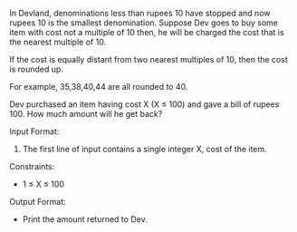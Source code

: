 In Devland, denominations less than rupees 10 have stopped and now rupees 10 is the smallest denomination.
Suppose Dev goes to buy some item with cost not a multiple of 10 then, he will be charged the cost that is the nearest multiple of 10.

If the cost is equally distant from two nearest multiples of 10, then the cost is rounded up.

For example, 35,38,40,44 are all rounded to 40.

Dev purchased an item having cost X (X ≤ 100) and gave a bill of rupees 100. How much amount will he get back?


Input Format:
1. The first line of input contains a single integer X, cost of the item.

Constraints:
- 1 ≤ X ≤ 100

Output Format:
- Print the amount returned to Dev.